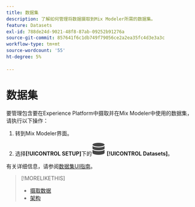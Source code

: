 ```yaml
---
title: 数据集
description: 了解如何管理将数据摄取到Mix Modeler所需的数据集。
feature: Datasets
exl-id: 788de24d-9021-48f8-87ab-09252b91276a
source-git-commit: 857641f6c1db749f79056ce2a2ea35fc4d3e3a3c
workflow-type: tm+mt
source-wordcount: '55'
ht-degree: 5%

---
```


# 数据集

要管理包含要在Experience Platform中摄取并在Mix Modeler中使用的数据集，请执行以下操作：

1. 转到Mix Modeler界面。

1. 选择&#x200B;**[!UICONTROL SETUP]**&#x200B;下的![数据](/help/assets/icons/Data.svg) **[!UICONTROL Datasets]**。

有关详细信息，请参阅[数据集UI指南](https://experienceleague.adobe.com/docs/experience-platform/catalog/datasets/user-guide.html?lang=zh-Hans)。

>[!MORELIKETHIS]
>
>* [摄取数据](https://experienceleague.adobe.com/zh-hans/docs/experience-platform/ingestion/home)
>* [架构](schemas.md)
